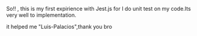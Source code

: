 So!! , this is my first expirience with  Jest.js for  I do unit test on my code.Its very well to implementation.


it helped me "Luis-Palacios",thank you bro